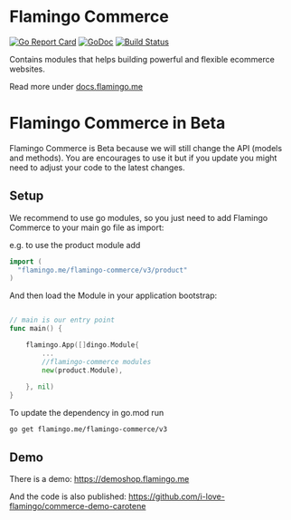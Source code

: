 

# Flamingo Commerce
[![Go Report Card](https://goreportcard.com/badge/github.com/i-love-flamingo/flamingo-commerce)](https://goreportcard.com/report/github.com/i-love-flamingo/flamingo-commerce) [![GoDoc](https://godoc.org/github.com/i-love-flamingo/flamingo-commerce?status.svg)](https://godoc.org/github.com/i-love-flamingo/flamingo-commerce) [![Build Status](https://travis-ci.org/i-love-flamingo/flamingo-commerce.svg)](https://travis-ci.org/i-love-flamingo/flamingo-commerce)

Contains modules that helps building powerful and flexible ecommerce websites.

Read more under [docs.flamingo.me](https://docs.flamingo.me/4.%20Flamingo%20Commerce/1.%20Introduction/About%20Flamingo%20Commerce.html)

# Flamingo Commerce in Beta

Flamingo Commerce is Beta because we will still change the API (models and methods).
You are encourages to use it but if you update you might need to adjust your code to the latest changes. 


## Setup

We recommend to use go modules, so you just need to add Flamingo Commerce to your main go file as import:

e.g. to use the product module add

```go
import (
  "flamingo.me/flamingo-commerce/v3/product"
)
```

And then load the Module in your application bootstrap:

```go

// main is our entry point
func main() {

	flamingo.App([]dingo.Module{
	    ...
		//flamingo-commerce modules
		new(product.Module),
		
	}, nil)
}


```

To update the dependency in go.mod run

```
go get flamingo.me/flamingo-commerce/v3
```
## Demo 

There is a demo: https://demoshop.flamingo.me

And the code is also published: https://github.com/i-love-flamingo/commerce-demo-carotene
